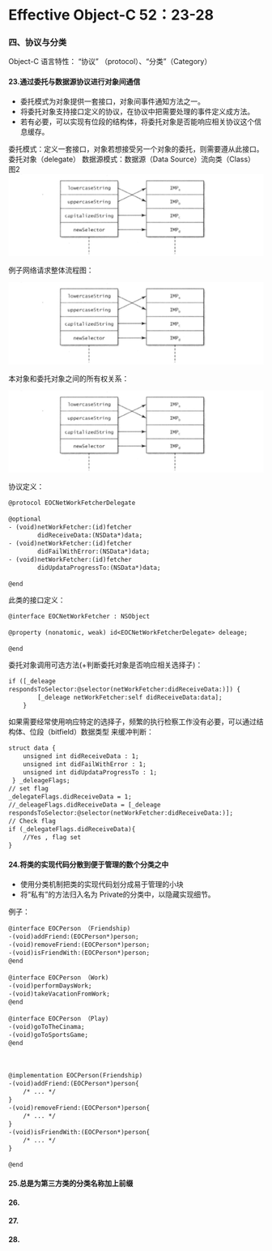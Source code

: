 # Effective Object-C 52：23-28
### 四、协议与分类

Object-C 语言特性： “协议” （protocol）、“分类”（Category）

#### 23.通过委托与数据源协议进行对象间通信

* 委托模式为对象提供一套接口，对象间事件通知方法之一。
* 将委托对象支持接口定义的协议，在协议中把需要处理的事件定义成方法。
* 若有必要，可以实现有位段的结构体，将委托对象是否能响应相关协议这个信息缓存。

委托模式：定义一套接口，对象若想接受另一个对象的委托，则需要遵从此接口。 委托对象（delegate）
数据源模式：数据源（Data Source）流向类（Class） 
图2
![网络请求整体流程图](https://raw.githubusercontent.com/RocAndTrees/objective-C52/master/resource/image/objec-c52/13-2操作后的映射表.png)

例子网络请求整体流程图：

![网络请求整体流程图](https://raw.githubusercontent.com/RocAndTrees/objective-C52/master/resource/image/objec-c52/13-2操作后的映射表.png)


本对象和委托对象之间的所有权关系：

![本对象和委托对象之间的所有权关系图](https://raw.githubusercontent.com/RocAndTrees/objective-C52/master/resource/image/objec-c52/13-2操作后的映射表.png)


协议定义：

```
@protocol EOCNetWorkFetcherDelegate 

@optional
- (void)netWorkFetcher:(id)fetcher
        didReceiveData:(NSData*)data;
- (void)netWorkFetcher:(id)fetcher
        didFailWithError:(NSData*)data;
- (void)netWorkFetcher:(id)fetcher
        didUpdataProgressTo:(NSData*)data;

@end

```
此类的接口定义：

```
@interface EOCNetWorkFetcher : NSObject

@property (nonatomic, weak) id<EOCNetWorkFetcherDelegate> deleage;

@end

```
委托对象调用可选方法(+判断委托对象是否响应相关选择子)：

```
if ([_deleage respondsToSelector:@selector(netWorkFetcher:didReceiveData:)]) {
        [_deleage netWorkFetcher:self didReceiveData:data];
    }

```

如果需要经常使用响应特定的选择子，频繁的执行检察工作没有必要，可以通过结构体、位段（bitfield）数据类型 来缓冲判断：

```
struct data {
    unsigned int didReceiveData : 1;
    unsigned int didFailWithError : 1;
    unsigned int didUpdataProgressTo : 1;
 } _deleageFlags;
// set flag
_delegateFlags.didReceiveData = 1;   
//_deleageFlags.didReceiveData = [_deleage respondsToSelector:@selector(netWorkFetcher:didReceiveData:)];
// Check flag
if (_delegateFlags.didReceiveData){
	//Yes , flag set
}

```

#### 24.将类的实现代码分散到便于管理的数个分类之中

* 使用分类机制把类的实现代码划分成易于管理的小块
* 将“私有”的方法归入名为 Private的分类中，以隐藏实现细节。

例子： 

```
@interface EOCPerson （Friendship)
-(void)addFriend:(EOCPerson*)person;
-(void)removeFriend:(EOCPerson*)person;
-(void)isFriendWith:(EOCPerson*)person;
@end

@interface EOCPerson （Work)
-(void)performDaysWork;
-(void)takeVacationFromWork;
@end

@interface EOCPerson （Play)
-(void)goToTheCinama;
-(void)goToSportsGame;
@end



@implementation EOCPerson(Friendship) 
-(void)addFriend:(EOCPerson*)person{
	/* ... */
}
-(void)removeFriend:(EOCPerson*)person{
	/* ... */
}
-(void)isFriendWith:(EOCPerson*)person{
	/* ... */
}

@end
```

#### 25.总是为第三方类的分类名称加上前缀

 
 

#### 26.
#### 27.
#### 28.